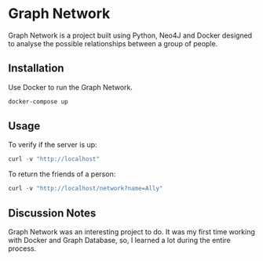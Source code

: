 # Graph Network

Graph Network is a project built using Python, Neo4J and Docker designed to analyse the possible relationships between a group of people.

## Installation

Use Docker to run the Graph Network.

```bash
docker-compose up
```

## Usage

To verify if the server is up:

```python
curl -v "http://localhost"
```

To return the friends of a person:

```python
curl -v "http://localhost/network?name=Ally"
```

## Discussion Notes
Graph Network was an interesting project to do. It was my first time working with Docker and Graph Database, so, I learned a lot during the entire process.
